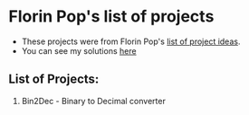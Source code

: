 # Florin Pop's list of projects

- These projects were from Florin Pop's [list of project ideas](https://github.com/florinpop17/app-ideas).
- You can see my solutions [here](https://rperry99.github.io/florinpop-app-ideas/index.html)

## List of Projects:

1. Bin2Dec - Binary to Decimal converter
